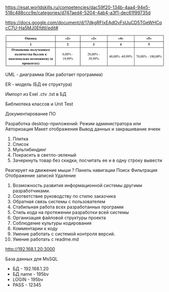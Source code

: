 https://esat.worldskills.ru/competencies/dac59f20-134b-4aa4-94e5-518c488ccc9e/categories/d747aed4-5204-4ab4-a3f1-dec61f99735d

https://docs.google.com/document/d/17dkgRFIxEAdOvFsUuCD5TGeWHCqcC7U-Ha5MJ0EfdtI/edit#

![](estimation.png)

UML - диаграмма (Как работает программа)

ER - модель (БД ее структура)

Импорт из Exel .ctv .txt в БД

Библиотека классов и Unit Test

Документирование ПО

Разработка desktop-приложений:
Режим администратора или Авторизация
Макет отображения Вывод данных и закрашивание ячеек
1. Плитка
2. Список 
3. Мультибиндинг 
4. Покрасить в светло-зеленый 
5. Зачеркнуть товар без скидки, посчитать ее и в одну строку вывести

Реагирует на движение мыши ?
Панель навигации
Поиск
Фильтрация
Отображение записей
Удаление

1. Возможность развития информационной системы другими разработчиками.
2. Соответствие руководству по стилю заказчика
3. Обратная связь системы с пользователем
4. Стабильная работа всех разработанных программ
5. Стиль кода на протяжении разработки всей системы
6. Организация файловой структуры проекта
7. Соблюдение культуры кодирования
8. Комментарии к коду
9. Умение работать с системой контроля версий.
10. Умение работать с readme.md

http://192.168.1.20:3000

База данных для MsSQL

* БД - 192.168.1.20
* БД name - 195bv
* LOGIN - 195bv 
* PASS - 12345